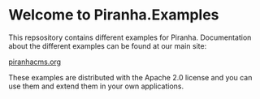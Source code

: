 Welcome to Piranha.Examples
===========================
This repsository contains different examples for Piranha. Documentation about
the different examples can be found at our main site:

<a href="http://www.piranhacms.org">piranhacms.org</a>

These examples are distributed with the Apache 2.0 license and you can use them and
extend them in your own applications.